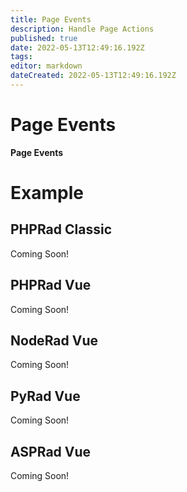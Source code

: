 ```yaml
---
title: Page Events
description: Handle Page Actions
published: true
date: 2022-05-13T12:49:16.192Z
tags: 
editor: markdown
dateCreated: 2022-05-13T12:49:16.192Z
---
```


# Page Events
**Page Events** 

# Example
## PHPRad Classic
Coming Soon!

## PHPRad Vue
Coming Soon!

## NodeRad Vue
Coming Soon!

## PyRad Vue
Coming Soon!

## ASPRad Vue
Coming Soon!